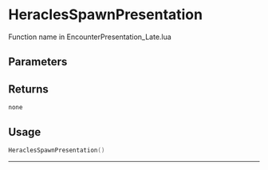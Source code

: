 # HeraclesSpawnPresentation
Function name in EncounterPresentation_Late.lua
## Parameters

## Returns
`none`
## Usage
```lua
HeraclesSpawnPresentation()
```
---
